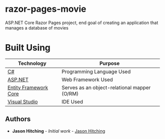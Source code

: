 # razor-pages-movie

ASP.NET Core Razor Pages project, end goal of creating an application that manages a database of movies
# Built Using

Technology | Purpose
------------ | -------------
[C#](https://docs.microsoft.com/en-us/dotnet/csharp/) | Programming Language Used
[ASP.NET](https://dotnet.microsoft.com/apps/aspnet) | Web Framework Used
[Entity Framework Core](https://docs.microsoft.com/en-us/ef/core/) | Serves as an object-relational mapper (O/RM)
[Visual Studio](https://visualstudio.microsoft.com/) | IDE Used

## Authors

* **Jason Hitching** - *Initial work* - [Jason Hitching](https://github.com/JasonHitching)
